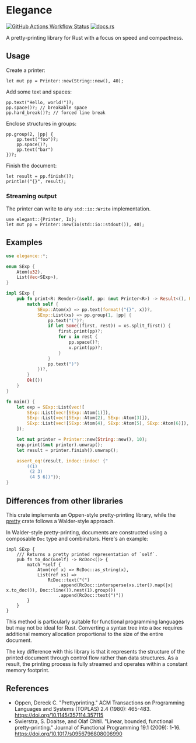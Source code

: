 # Elegance

[![GitHub Actions Workflow Status](https://img.shields.io/github/actions/workflow/status/Wybxc/elegance/test.yml)](https://github.com/Wybxc/elegance/actions/workflows/test.yml)
[![docs.rs](https://img.shields.io/docsrs/elegance)](https://docs.rs/elegance)

A pretty-printing library for Rust with a focus on speed and compactness.

## Usage

Create a printer:

```rust,ignore
let mut pp = Printer::new(String::new(), 40);
```

Add some text and spaces:

```rust,ignore
pp.text("Hello, world!")?;
pp.space()?; // breakable space
pp.hard_break()?; // forced line break
```

Enclose structures in groups:

```rust,ignore
pp.group(2, |pp| {
    pp.text("foo")?;
    pp.space()?;
    pp.text("bar")
})?;
```

Finish the document:

```rust,ignore
let result = pp.finish()?;
println!("{}", result);
```

### Streaming output

The printer can write to any `std::io::Write` implementation.

```rust,ignore
use elegant::{Printer, Io};
let mut pp = Printer::new(Io(std::io::stdout()), 40);
```

## Examples

```rust
use elegance::*;

enum SExp {
    Atom(u32),
    List(Vec<SExp>),
}

impl SExp {
    pub fn print<R: Render>(&self, pp: &mut Printer<R>) -> Result<(), R::Error> {
        match self {
            SExp::Atom(x) => pp.text(format!("{}", x))?,
            SExp::List(xs) => pp.group(1, |pp| {
                pp.text("(")?;
                if let Some((first, rest)) = xs.split_first() {
                    first.print(pp)?;
                    for v in rest {
                        pp.space()?;
                        v.print(pp)?;
                    }
                }
                pp.text(")")
            })?,
        }
        Ok(())
    }
}

fn main() {
    let exp = SExp::List(vec![
        SExp::List(vec![SExp::Atom(1)]),
        SExp::List(vec![SExp::Atom(2), SExp::Atom(3)]),
        SExp::List(vec![SExp::Atom(4), SExp::Atom(5), SExp::Atom(6)]),
    ]);

    let mut printer = Printer::new(String::new(), 10);
    exp.print(&mut printer).unwrap();
    let result = printer.finish().unwrap();

    assert_eq!(result, indoc::indoc! {"
        ((1)
         (2 3)
         (4 5 6))"});
}
```

## Differences from other libraries

This crate implements an Oppen-style pretty-printing library, while the [pretty](https://docs.rs/pretty/latest/pretty/) crate follows a Walder-style approach.

In Walder-style pretty-printing, documents are constructed using a composable `Doc` type and combinators. Here's an example:

```rust,ignore
impl SExp {
    /// Returns a pretty printed representation of `self`.
    pub fn to_doc(&self) -> RcDoc<()> {
        match *self {
            Atom(ref x) => RcDoc::as_string(x),
            List(ref xs) =>
                RcDoc::text("(")
                    .append(RcDoc::intersperse(xs.iter().map(|x| x.to_doc()), Doc::line()).nest(1).group())
                    .append(RcDoc::text(")"))
        }
    }
}
```

This method is particularly suitable for functional programming languages but may not be ideal for Rust. Converting a syntax tree into a `Doc` requires additional memory allocation proportional to the size of the entire document.

The key difference with this library is that it represents the structure of the printed document through control flow rather than data structures. As a result, the printing process is fully streamed and operates within a constant memory footprint.

## References

- Oppen, Dereck C. "Prettyprinting." ACM Transactions on Programming Languages and Systems (TOPLAS) 2.4 (1980): 465-483. <https://doi.org/10.1145/357114.357115>
- Swierstra, S. Doaitse, and Olaf Chitil. "Linear, bounded, functional pretty-printing." Journal of Functional Programming 19.1 (2009): 1-16. <https://doi.org/10.1017/s0956796808006990>
